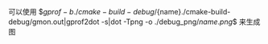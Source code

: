 可以使用
$$gprof -b ./cmake-build-debug/${name}./cmake-build-debug/gmon.out|gprof2dot -s|dot -Tpng -o
./debug_png/${name}.png$$ 来生成图